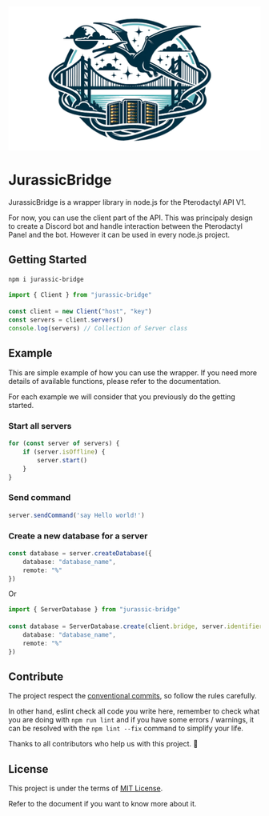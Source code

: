 ![Logo](docs/assets/jurassic-bridge-logo.png)

# JurassicBridge
JurassicBridge is a wrapper library in node.js for the Pterodactyl API V1. 

For now, you can use the client part of the API. This was principaly design to create a Discord bot and handle interaction between the Pterodactyl Panel and the bot.
However it can be used in every node.js project.

## Getting Started
```bash
npm i jurassic-bridge
```

```ts
import { Client } from "jurassic-bridge"

const client = new Client("host", "key")
const servers = client.servers()
console.log(servers) // Collection of Server class
```

## Example
This are simple example of how you can use the wrapper. If you need more details of available functions, please refer to the documentation.

For each example we will consider that you previously do the getting started.

### Start all servers
```ts
for (const server of servers) {
	if (server.isOffline) {
		server.start()
	}
}
```

### Send command 
```ts
server.sendCommand('say Hello world!')
```


### Create a new database for a server
```ts
const database = server.createDatabase({
	database: "database_name",
	remote: "%"
})
```
Or
```ts
import { ServerDatabase } from "jurassic-bridge"

const database = ServerDatabase.create(client.bridge, server.identifier, {
	database: "database_name",
	remote: "%"
})
```

## Contribute
The project respect the [conventional commits](https://www.conventionalcommits.org/fr/v1.0.0/), so follow the rules carefully.

In other hand, eslint check all code you write here, remember to check what you are doing with `npm run lint` and if you have some errors / warnings, it can be resolved with the `npm lint --fix` command to simplify your life.

Thanks to all contributors who help us with this project. 🙏

## License
This project is under the terms of [MIT License](LICENSE). 

Refer to the document if you want to know more about it.
